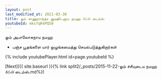 ```yaml
---
layout: post
last_modified_at: 2021-03-30
title: ஓம் சாணூராந்த்ர னுஷூடனாய நமஹ ௧௦௮ டைம்ஸ்
youtubeId: mksfqR4PQ50
---
```

 
 
 ஓம் அபாலோகநாய நமஹ  
 
 -  பஞ்ச பூதங்களை யார் ஒழுங்கமைத்து செயல்படுத்துகிறார்கள் 
 
  
 
  
 
 
 
 
 
 


{% include youtubePlayer.html id=page.youtubeId %}
 
[Next]({{ site.baseurl }}{% link  split2/_posts/2015-11-22-ஓம் ச்சியுடைய நமஹ  ௧௦௮ டைம்ஸ்.md%})
 
